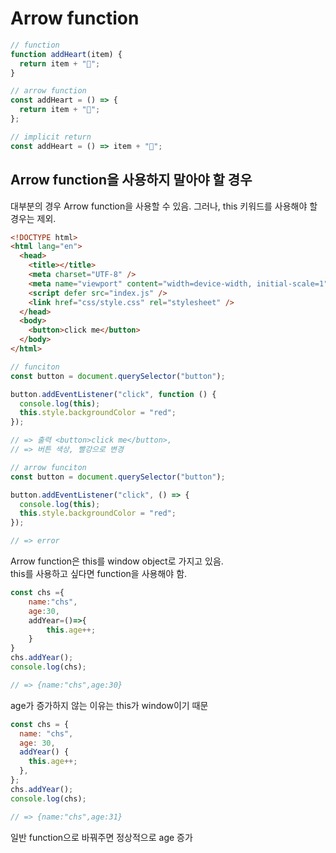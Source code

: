 # Arrow function

```js
// function
function addHeart(item) {
  return item + "🧡";
}
```

```js
// arrow function
const addHeart = () => {
  return item + "🧡";
};
```

```js
// implicit return
const addHeart = () => item + "🧡";
```

## Arrow function을 사용하지 말아야 할 경우

대부분의 경우 Arrow function을 사용할 수 있음.
그러나, this 키워드를 사용해야 할 경우는 제외.

```html
<!DOCTYPE html>
<html lang="en">
  <head>
    <title></title>
    <meta charset="UTF-8" />
    <meta name="viewport" content="width=device-width, initial-scale=1" />
    <script defer src="index.js" />
    <link href="css/style.css" rel="stylesheet" />
  </head>
  <body>
    <button>click me</button>
  </body>
</html>
```

```js
// funciton
const button = document.querySelector("button");

button.addEventListener("click", function () {
  console.log(this);
  this.style.backgroundColor = "red";
});

// => 출력 <button>click me</button>,
// => 버튼 색상, 빨강으로 변경
```

```js
// arrow funciton
const button = document.querySelector("button");

button.addEventListener("click", () => {
  console.log(this);
  this.style.backgroundColor = "red";
});

// => error
```

Arrow function은 this를 window object로 가지고 있음.  
this를 사용하고 싶다면 function을 사용해야 함.

```js
const chs ={
    name:"chs",
    age:30,
    addYear=()=>{
        this.age++;
    }
}
chs.addYear();
console.log(chs);

// => {name:"chs",age:30}
```

age가 증가하지 않는 이유는 this가 window이기 때문

```js
const chs = {
  name: "chs",
  age: 30,
  addYear() {
    this.age++;
  },
};
chs.addYear();
console.log(chs);

// => {name:"chs",age:31}
```

일반 function으로 바꿔주면 정상적으로 age 증가
